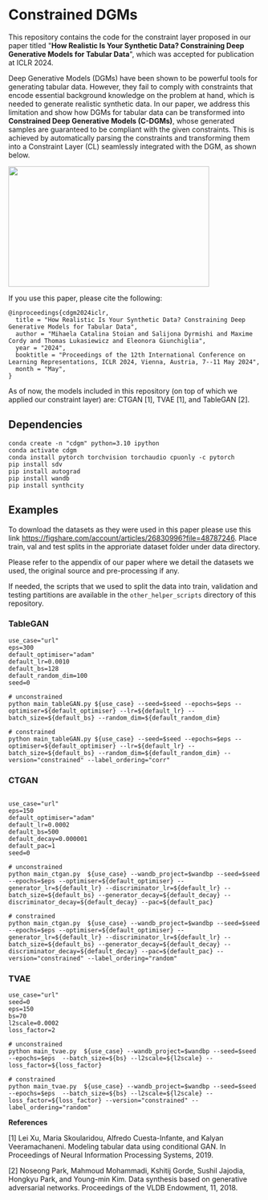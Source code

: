 
# Constrained DGMs

This repository contains the code for the constraint layer proposed in our paper titled "**How Realistic Is Your Synthetic Data? Constraining Deep Generative Models for Tabular Data**", which was accepted for publication at ICLR 2024. 

Deep Generative Models (DGMs) have been shown to be powerful tools for generating tabular data. 
However, they fail to comply with constraints that encode essential background knowledge on the problem at hand, which is needed to generate realistic synthetic data.
In our paper, we address this limitation and show how DGMs for tabular data can be transformed into **Constrained Deep Generative Models (C-DGMs)**, whose generated samples are guaranteed to be compliant with the given constraints. 
This is achieved by automatically parsing the constraints and transforming them into a Constraint Layer (CL) seamlessly integrated with the DGM, as shown below.

[//]: # (<img height="240" src="https://github.com/mihaela-stoian/ConstrainedDGM/blob/main/extras/CL_overview.png" width="400"/>)
<img height="240" src="./extras/CL_overview.png" width="400"/>

If you use this paper, please cite the following:
```
@inproceedings{cdgm2024iclr,
  title = "How Realistic Is Your Synthetic Data? Constraining Deep Generative Models for Tabular Data",
  author = "Mihaela Catalina Stoian and Salijona Dyrmishi and Maxime Cordy and Thomas Lukasiewicz and Eleonora Giunchiglia",
  year = "2024",
  booktitle = "Proceedings of the 12th International Conference on Learning Representations, ICLR 2024, Vienna, Austria, 7--11 May 2024",
  month = "May",
}
```

As of now, the models included in this repository (on top of which we applied our constraint layer) are: CTGAN [1], TVAE [1], and TableGAN [2]. 


## Dependencies
````
conda create -n "cdgm" python=3.10 ipython
conda activate cdgm
conda install pytorch torchvision torchaudio cpuonly -c pytorch
pip install sdv
pip install autograd
pip install wandb
pip install synthcity
````

## Examples
To download the datasets as they were used in this paper please use this link https://figshare.com/account/articles/26830996?file=48787246. Place train, val and test splits in the approriate dataset folder under data directory.  

Please refer to the appendix of our paper where we detail the datasets we used, the original source and pre-processing if any.

If needed, the scripts that we used to split the data into train, validation and testing partitions are available in the `other_helper_scripts` directory of this repository.

### TableGAN

```
use_case="url"
eps=300
default_optimiser="adam"
default_lr=0.0010
default_bs=128
default_random_dim=100
seed=0

# unconstrained
python main_tableGAN.py ${use_case} --seed=$seed --epochs=$eps --optimiser=${default_optimiser} --lr=${default_lr} --batch_size=${default_bs} --random_dim=${default_random_dim}

# constrained
python main_tableGAN.py ${use_case} --seed=$seed --epochs=$eps --optimiser=${default_optimiser} --lr=${default_lr} --batch_size=${default_bs} --random_dim=${default_random_dim} --version="constrained" --label_ordering="corr"
```
### CTGAN
```

use_case="url"
eps=150
default_optimiser="adam"
default_lr=0.0002
default_bs=500
default_decay=0.000001
default_pac=1
seed=0

# unconstrained
python main_ctgan.py  ${use_case} --wandb_project=$wandbp --seed=$seed --epochs=$eps --optimiser=${default_optimiser} --generator_lr=${default_lr} --discriminator_lr=${default_lr} --batch_size=${default_bs} --generator_decay=${default_decay} --discriminator_decay=${default_decay} --pac=${default_pac}

# constrained
python main_ctgan.py  ${use_case} --wandb_project=$wandbp --seed=$seed --epochs=$eps --optimiser=${default_optimiser} --generator_lr=${default_lr} --discriminator_lr=${default_lr} --batch_size=${default_bs} --generator_decay=${default_decay} --discriminator_decay=${default_decay} --pac=${default_pac} --version="constrained" --label_ordering="random"
```

### TVAE
```
use_case="url"
seed=0
eps=150
bs=70
l2scale=0.0002
loss_factor=2

# unconstrained
python main_tvae.py  ${use_case} --wandb_project=$wandbp --seed=$seed --epochs=$eps  --batch_size=${bs} --l2scale=${l2scale} --loss_factor=${loss_factor}

# constrained
python main_tvae.py  ${use_case} --wandb_project=$wandbp --seed=$seed --epochs=$eps  --batch_size=${bs} --l2scale=${l2scale} --loss_factor=${loss_factor} --version="constrained" --label_ordering="random"

```

**References**

[1] Lei Xu, Maria Skoularidou, Alfredo Cuesta-Infante, and Kalyan Veeramachaneni. Modeling tabular data using conditional GAN. In Proceedings of Neural Information Processing Systems, 2019.

[2] Noseong Park, Mahmoud Mohammadi, Kshitij Gorde, Sushil Jajodia, Hongkyu Park, and Young-min Kim. Data synthesis based on generative adversarial networks. Proceedings of the VLDB
Endowment, 11, 2018.
